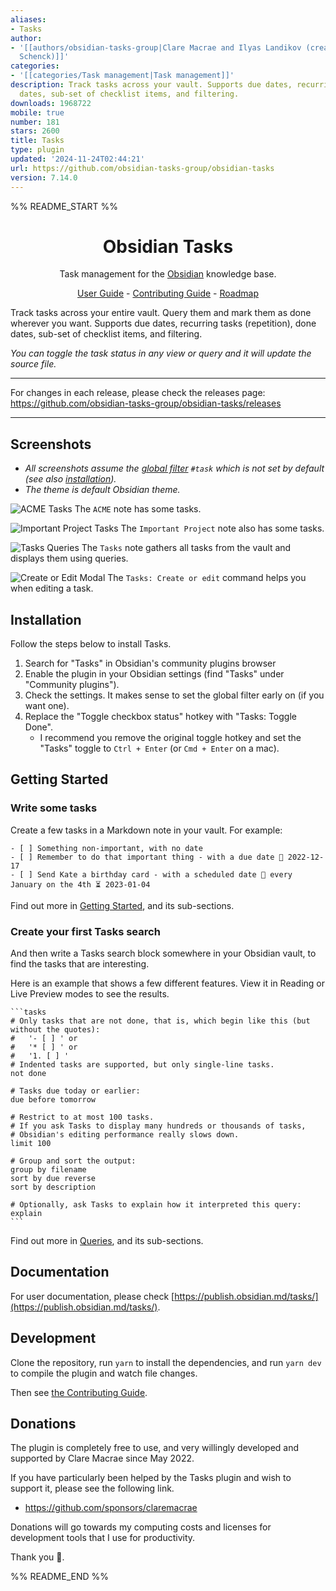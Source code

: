 ```yaml
---
aliases:
- Tasks
author:
- '[[authors/obsidian-tasks-group|Clare Macrae and Ilyas Landikov (created by Martin
  Schenck)]]'
categories:
- '[[categories/Task management|Task management]]'
description: Track tasks across your vault. Supports due dates, recurring tasks, done
  dates, sub-set of checklist items, and filtering.
downloads: 1968722
mobile: true
number: 181
stars: 2600
title: Tasks
type: plugin
updated: '2024-11-24T02:44:21'
url: https://github.com/obsidian-tasks-group/obsidian-tasks
version: 7.14.0
---
```


%% README_START %%

<h1 align="center">Obsidian Tasks</h1>

<p align="center">Task management for the <a href="https://obsidian.md/">Obsidian</a> knowledge base.</p>

<p align="center"><a href="https://publish.obsidian.md/tasks/">User Guide</a> - <a href="https://publish.obsidian.md/tasks-contributing/">Contributing Guide</a> - <a href="https://github.com/orgs/obsidian-tasks-group/projects/4/views/1">Roadmap</a></p>

Track tasks across your entire vault. Query them and mark them as done wherever you want. Supports due dates, recurring tasks (repetition), done dates, sub-set of checklist items, and filtering.

_You can toggle the task status in any view or query and it will update the source file._

---

For changes in each release, please check the releases page: <https://github.com/obsidian-tasks-group/obsidian-tasks/releases>

---

## Screenshots

- _All screenshots assume the [global filter](https://publish.obsidian.md/tasks/Getting+Started/Global+Filter) `#task` which is not set by default (see also [installation](https://publish.obsidian.md/tasks/Installation/Installation))._
- _The theme is default Obsidian theme._

![ACME Tasks](https://github.com/obsidian-tasks-group/obsidian-tasks/raw/main/docs/images/acme.png)
The `ACME` note has some tasks.

![Important Project Tasks](https://github.com/obsidian-tasks-group/obsidian-tasks/raw/main/docs/images/important_project.png)
The `Important Project` note also has some tasks.

![Tasks Queries](https://github.com/obsidian-tasks-group/obsidian-tasks/raw/main/docs/images/tasks_queries.png)
The `Tasks` note gathers all tasks from the vault and displays them using queries.

![Create or Edit Modal](https://github.com/obsidian-tasks-group/obsidian-tasks/raw/main/docs/images/modal.png)
The `Tasks: Create or edit` command helps you when editing a task.

## Installation

Follow the steps below to install Tasks.

1. Search for "Tasks" in Obsidian's community plugins browser
2. Enable the plugin in your Obsidian settings (find "Tasks" under "Community plugins").
3. Check the settings. It makes sense to set the global filter early on (if you want one).
4. Replace the "Toggle checkbox status" hotkey with "Tasks: Toggle Done".
    - I recommend you remove the original toggle hotkey and set the "Tasks" toggle to `Ctrl + Enter` (or `Cmd + Enter` on a mac).

## Getting Started

### Write some tasks

Create a few tasks in a Markdown note in your vault. For example:

```text
- [ ] Something non-important, with no date
- [ ] Remember to do that important thing - with a due date 📅 2022-12-17
- [ ] Send Kate a birthday card - with a scheduled date 🔁 every January on the 4th ⏳ 2023-01-04
```

Find out more in [Getting Started](https://publish.obsidian.md/tasks/Getting+Started/Getting+Started), and its sub-sections.

### Create your first Tasks search

And then write a Tasks search block somewhere in your Obsidian vault, to find the tasks that are interesting.

Here is an example that shows a few different features. View it in Reading or Live Preview modes to see the results.

````text
```tasks
# Only tasks that are not done, that is, which begin like this (but without the quotes):
#   '- [ ] ' or
#   '* [ ] ' or
#   '1. [ ] '
# Indented tasks are supported, but only single-line tasks.
not done

# Tasks due today or earlier:
due before tomorrow

# Restrict to at most 100 tasks.
# If you ask Tasks to display many hundreds or thousands of tasks,
# Obsidian's editing performance really slows down.
limit 100

# Group and sort the output:
group by filename
sort by due reverse
sort by description

# Optionally, ask Tasks to explain how it interpreted this query:
explain
```
````

Find out more in [Queries](https://publish.obsidian.md/tasks/Queries/Queries), and its sub-sections.

## Documentation

For user documentation, please check [https://publish.obsidian.md/tasks/](https://publish.obsidian.md/tasks/).

## Development

Clone the repository, run `yarn` to install the dependencies, and run `yarn dev` to compile the plugin and watch file changes.

Then see [the Contributing Guide](https://publish.obsidian.md/tasks-contributing).

## Donations

The plugin is completely free to use, and very willingly developed and supported by Clare Macrae since May 2022.

If you have particularly been helped by the Tasks plugin and wish to support it, please see the following link.

- <https://github.com/sponsors/claremacrae>

Donations will go towards my computing costs and licenses for development tools that I use for productivity.

Thank you 🙏.


%% README_END %%